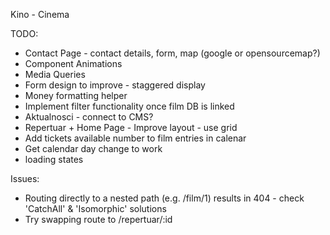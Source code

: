Kino - Cinema

TODO:

- Contact Page - contact details, form, map (google or opensourcemap?)
- Component Animations
- Media Queries
- Form design to improve - staggered display
- Money formatting helper
- Implement filter functionality once film DB is linked
- Aktualnosci - connect to CMS?
- Repertuar + Home Page - Improve layout - use grid
- Add tickets available number to film entries in calenar
- Get calendar day change to work
- loading states

Issues:

- Routing directly to a nested path (e.g. /film/1) results in 404 - check 'CatchAll' & 'Isomorphic' solutions
- Try swapping route to /repertuar/:id
